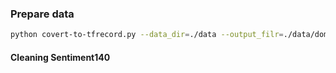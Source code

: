 ### Prepare data
```bash
python covert-to-tfrecord.py --data_dir=./data --output_filr=./data/domain_tuning.tfrecord --do_lower_case --vocab_file=../config/en_uncase_vocab.txt
```

#### Cleaning Sentiment140
```bash


```